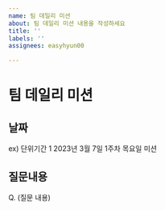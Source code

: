 ```yaml
---
name: 팀 데일리 미션
about: 팀 데일리 미션 내용을 작성하세요
title: ''
labels: ''
assignees: easyhyun00

---
```


# 팀 데일리 미션
## 날짜
ex) 단위기간 1
2023년 3월 7일 1주차 목요일 미션

## 질문내용

Q. (질문 내용)
